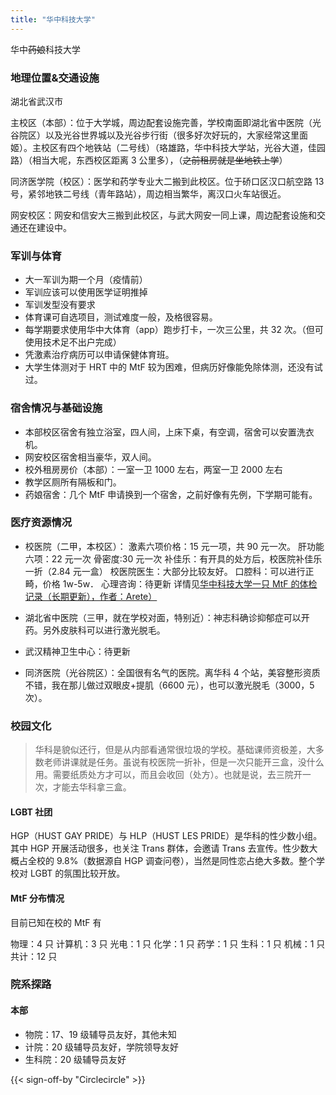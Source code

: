 ```yaml
---
title: "华中科技大学"
---
```


华中~~药娘~~科技大学

### 地理位置&交通设施

湖北省武汉市

主校区（本部）：位于大学城，周边配套设施完善，学校南面即湖北省中医院（光谷院区）以及光谷世界城以及光谷步行街（很多好次好玩的，大家经常这里面姬）。主校区有四个地铁站（二号线）（珞雄路，华中科技大学站，光谷大道，佳园路）（相当大呢，东西校区距离 3 公里多），（~~之前租房就是坐地铁上学~~）

同济医学院（校区）：医学和药学专业大二搬到此校区。位于硚口区汉口航空路 13 号，紧邻地铁二号线（青年路站），周边相当繁华，离汉口火车站很近。

网安校区：网安和信安大三搬到此校区，与武大网安一同上课，周边配套设施和交通还在建设中。

### 军训与体育

- 大一军训为期一个月（疫情前）
- 军训应该可以使用医学证明推掉
- 军训发型没有要求
- 体育课可自选项目，测试难度一般，及格很容易。
- 每学期要求使用华中大体育（app）跑步打卡，一次三公里，共 32 次。（但可使用技术足不出户完成）
- 凭激素治疗病历可以申请保健体育班。
- 大学生体测对于 HRT 中的 MtF 较为困难，但病历好像能免除体测，还没有试过。

### 宿舍情况与基础设施

- 本部校区宿舍有独立浴室，四人间，上床下桌，有空调，宿舍可以安置洗衣机。
- 网安校区宿舍相当豪华，双人间。
- 校外租房房价（本部）：一室一卫 1000 左右，两室一卫 2000 左右
- 教学区厕所有隔板和门。
- 药娘宿舍：几个 MtF 申请换到一个宿舍，之前好像有先例，下学期可能有。

### 医疗资源情况

- 校医院（二甲，本校区）：
  激素六项价格：15 元一项，共 90 元一次。
  肝功能六项：22 元一次
  骨密度:30 元一次
  补佳乐：有开具的处方后，校医院补佳乐一折（2.84 元一盒）
  校医院医生：大部分比较友好。
  口腔科：可以进行正畸，价格 1w-5w．
  心理咨询：待更新
  详情见[华中科技大学一只 MtF 的体检记录（长期更新），作者：Arete）](https://zhuanlan.zhihu.com/p/270528659)

- 湖北省中医院（三甲，就在学校对面，特别近）：神志科确诊抑郁症可以开药。另外皮肤科可以进行激光脱毛。
- 武汉精神卫生中心：待更新
- 同济医院（光谷院区）：全国很有名气的医院。离华科 4 个站，美容整形资质不错，我在那儿做过双眼皮+提肌（6600 元），也可以激光脱毛（3000，5 次）。

### 校园文化

> 华科是貌似还行，但是从内部看通常很垃圾的学校。基础课师资极差，大多数老师讲课就是任务。虽说有校医院一折补，但是一次只能开三盒，没什么用。需要纸质处方才可以，而且会收回（处方）。也就是说，去三院开一次，才能去华科拿三盒。

#### LGBT 社团

HGP（HUST GAY PRIDE）与 HLP（HUST LES PRIDE）是华科的性少数小组。其中 HGP 开展活动很多，也关注 Trans 群体，会邀请 Trans 去宣传。性少数大概占全校的 9.8%（数据源自 HGP 调查问卷），当然是同性恋占绝大多数。整个学校对 LGBT 的氛围比较开放。

#### MtF 分布情况

目前已知在校的 MtF 有

物理：4 只
计算机：3 只
光电：1 只
化学：1 只
药学：1 只
生科：1 只
机械：1 只
共计：12 只

### 院系探路

#### 本部

- 物院：17、19 级辅导员友好，其他未知
- 计院：20 级辅导员友好，学院领导友好
- 生科院：20 级辅导员友好

{{< sign-off-by "Circlecircle" >}}
